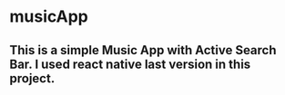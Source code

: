 # musicApp

<h2>This is a simple Music App with Active Search Bar. I used react native last version in this project.</h2>
